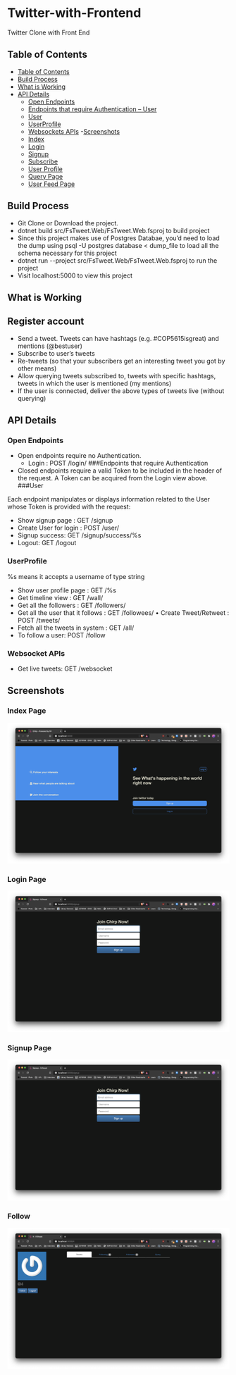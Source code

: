 # Twitter-with-Frontend
Twitter Clone with Front End


## Table of Contents
- [Table of Contents](#table-of-contents)
- [Build Process](#build-process)
- [What is Working](#what-is-working)
- [API Details](#api)
  - [Open Endpoints](#open-endpoints)
  - [Endpoints that require Authentication – User](#endpoints-that-require-authentication)
  - [User](#user)
  - [UserProfile](#user-profile)
  - [Websockets APIs](#websockets-apis)
-[Screenshots](#screenshots)
  - [Index](#index)
  - [Login](#login)
  - [Signup](#signup)
  - [Subscribe](#subscribe)
  - [User Profile](#user-profile)
  - [Query Page](#query-page)
  - [User Feed Page](#user-feed-page)


## Build Process

- Git Clone or Download the project.
- dotnet build src/FsTweet.Web/FsTweet.Web.fsproj to build project
- Since this project makes use of Postgres Databae, you’d need to load the
dump using psql -U postgres database < dump_file to load all the
schema necessary for this project
- dotnet run --project src/FsTweet.Web/FsTweet.Web.fsproj to run
the project
- Visit localhost:5000 to view this project

## What is Working

## Register account
- Send a tweet. Tweets can have hashtags (e.g. #COP5615isgreat) and
mentions (@bestuser)
- Subscribe to user’s tweets
- Re-tweets (so that your subscribers get an interesting tweet you got by
other means)
- Allow querying tweets subscribed to, tweets with specific hashtags, tweets
in which the user is mentioned (my mentions)
- If the user is connected, deliver the above types of tweets live (without
querying)

## API Details

### Open Endpoints

- Open endpoints require no Authentication.
  - Login : POST /login/
###Endpoints that require Authentication
- Closed endpoints require a valid Token to be included in the header of the request. A Token can be acquired from the Login view above.
###User

Each endpoint manipulates or displays information related to the User whose Token is provided with the request:
  - Show signup page : GET /signup
  - Create User for login : POST /user/
  - Signup success: GET /signup/success/%s
  - Logout: GET /logout

### UserProfile

%s means it accepts a username of type string
  - Show user profile page : GET /%s
  - Get timeline view : GET /wall/
  - Get all the followers : GET /followers/
  - Get all the user that it follows : GET /followees/ • Create Tweet/Retweet : POST /tweets/
  - Fetch all the tweets in system : GET /all/
  - To follow a user: POST /follow

### Websocket APIs
 - Get live tweets: GET /websocket

## Screenshots

### Index Page 
![Index](./docs/index.png)

### Login Page
![Login](./docs/signup.png)

### Signup Page
![Signup](./docs/signup.png)

### Follow  
![Subscribe](./docs/follow.png)









